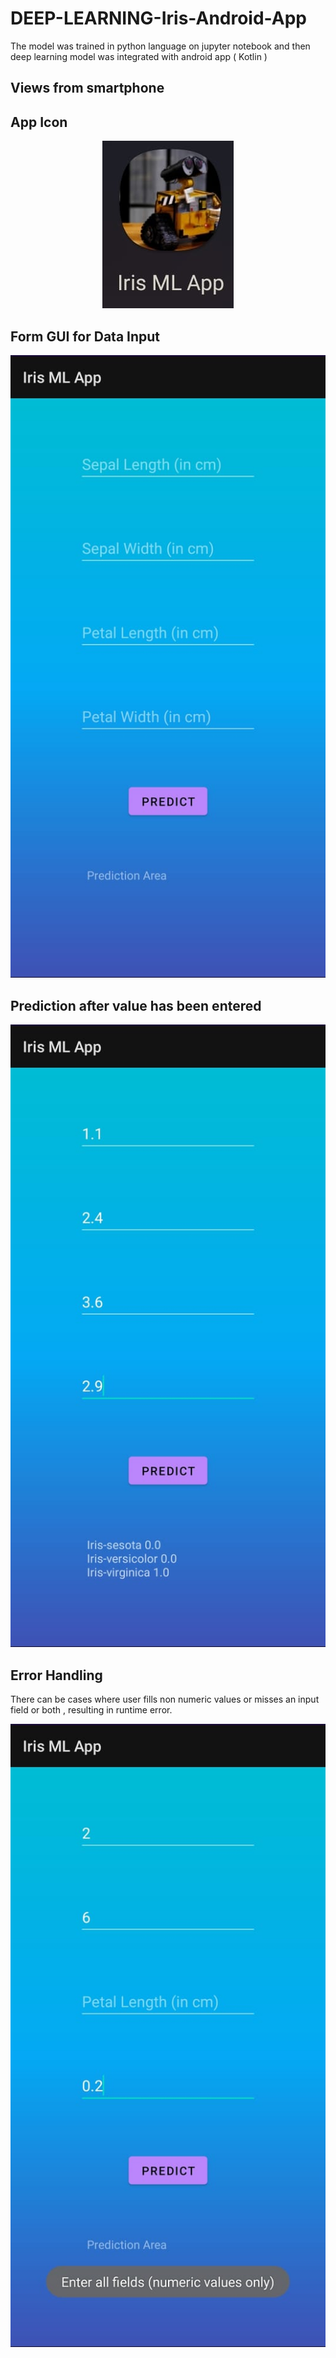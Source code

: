 # DEEP-LEARNING-Iris-Android-App
The model was trained in python language on jupyter notebook and then deep learning model was integrated with android app ( Kotlin )

## Views from smartphone
## App Icon
<p align="center">
  <img src="https://github.com/ayush-raj8/DEEP-LEARNING-Iris-Android-App/blob/main/readme_res/app_icon_in_mobile.jpeg">
</p>

## Form GUI for Data Input
<p align="center">
  <img src="https://github.com/ayush-raj8/DEEP-LEARNING-Iris-Android-App/blob/main/readme_res/form.jpeg">
</p>

## Prediction after value has been entered
<p align="center">
  <img src="https://github.com/ayush-raj8/DEEP-LEARNING-Iris-Android-App/blob/main/readme_res/predictions.jpeg">
</p>

## Error Handling 
<p>There can be cases where user fills non numeric values or misses an input field or both , resulting in runtime error.</p>
<p align="center">
  <img src="https://github.com/ayush-raj8/DEEP-LEARNING-Iris-Android-App/blob/main/readme_res/error_handling.jpeg">
</p>
